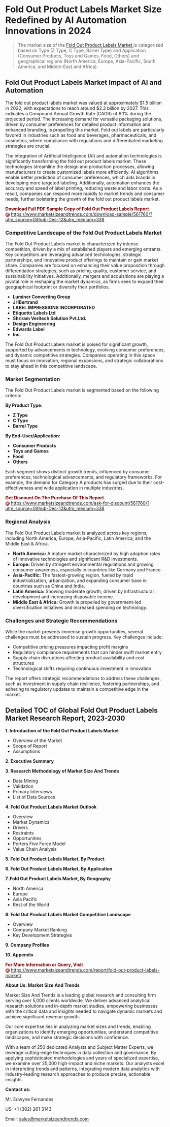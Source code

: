 <H1>Fold Out Product Labels Market Size Redefined by AI Automation Innovations in 2024</H1><blockquote><p>The market size of the <a href="https://www.marketsizeandtrends.com/download-sample/561760/?utm_source=Github-Dec-12&amp;utm_medium=338" target="_blank">Fold Out Product Labels Market </a>is categorized based on Type (Z Type, C Type, Barrel Type) and Application (Consumer Products, Toys and Games, Food, Others) and geographical regions (North America, Europe, Asia-Pacific, South America, and Middle-East and Africa).</p></blockquote><p><h2>Fold Out Product Labels Market Impact of AI and Automation</h2><p>The fold out product labels market was valued at approximately $1.5 billion in 2022, with expectations to reach around $2.3 billion by 2027. This indicates a Compound Annual Growth Rate (CAGR) of 9.1% during the projected period. The increasing demand for versatile packaging solutions, driven by consumer preferences for detailed product information and enhanced branding, is propelling this market. Fold out labels are particularly favored in industries such as food and beverages, pharmaceuticals, and cosmetics, where compliance with regulations and differentiated marketing strategies are crucial.</p><p>The integration of Artificial Intelligence (AI) and automation technologies is significantly transforming the fold out product labels market. These technologies streamline the design and production processes, allowing manufacturers to create customized labels more efficiently. AI algorithms enable better prediction of consumer preferences, which aids brands in developing more targeted labeling. Additionally, automation enhances the accuracy and speed of label printing, reducing waste and labor costs. As a result, companies can respond more rapidly to market trends and consumer needs, further bolstering the growth of the fold out product labels market.</p></p><p><strong><span style="color: #800000;">Download Full PDF Sample Copy of Fold Out Product Labels Report @</span>&nbsp;</strong><a href="https://www.marketsizeandtrends.com/download-sample/561760/?utm_source=Github-Dec-12&amp;utm_medium=338">https://www.marketsizeandtrends.com/download-sample/561760/?utm_source=Github-Dec-12&amp;utm_medium=338</a></p><h3>Competitive Landscape of the Fold Out Product Labels Market</h3><p>The Fold Out Product Labels market is characterized by intense competition, driven by a mix of established players and emerging entrants. Key competitors are leveraging advanced technologies, strategic partnerships, and innovative product offerings to maintain or gain market share. Companies are focused on enhancing their value proposition through differentiation strategies, such as pricing, quality, customer service, and sustainability initiatives. Additionally, mergers and acquisitions are playing a pivotal role in reshaping the market dynamics, as firms seek to expand their geographical footprint or diversify their portfolios.</p><p><strong><p><ul><li>Luminer Converting Group </li><li> JHBertrand </li><li> LABEL IMPRESSIONS INCORPORATED </li><li> Etiquette Labels Ltd </li><li> Shriram Veritech Solution Pvt.Ltd. </li><li> Design Engineering </li><li> Edwards Label </li><li> Inc.</p></li></ul></p></strong></p><p>The Fold Out Product Labels market is poised for significant growth, supported by advancements in technology, evolving consumer preferences, and dynamic competitive strategies. Companies operating in this space must focus on innovation, regional expansions, and strategic collaborations to stay ahead in this competitive landscape.</p><h3>Market Segmentation</h3><p>The Fold Out Product Labels market is segmented based on the following criteria:</p><p><strong>By Product Type:</strong></p><p><strong><p><ul><li>Z Type </li><li> C Type </li><li> Barrel Type</p></li></ul></p></strong></p><p><strong>By End-User/Application:</strong></p><p><strong><p><ul><li>Consumer Products </li><li> Toys and Games </li><li> Food </li><li> Others</p></li></ul></p></strong></p><p>Each segment shows distinct growth trends, influenced by consumer preferences, technological advancements, and regulatory frameworks. For example, the demand for Category A products has surged due to their cost-effectiveness and wide application in multiple industries.</p><p><strong><span style="color: #800000;">Get Discount On The Purchase Of This Report @&nbsp;</span></strong><a href="https://www.marketsizeandtrends.com/ask-for-discount/561760/?utm_source=Github-Dec-12&amp;utm_medium=338">https://www.marketsizeandtrends.com/ask-for-discount/561760/?utm_source=Github-Dec-12&amp;utm_medium=338</a></p><h3>Regional Analysis</h3><p>The Fold Out Product Labels market is analyzed across key regions, including North America, Europe, Asia-Pacific, Latin America, and the Middle East &amp; Africa.</p><ul><li><strong>North America:</strong> A mature market characterized by high adoption rates of innovative technologies and significant R&amp;D investments.</li><li><strong>Europe:</strong> Driven by stringent environmental regulations and growing consumer awareness, especially in countries like Germany and France.</li><li><strong>Asia-Pacific:</strong> The fastest-growing region, fueled by rapid industrialization, urbanization, and expanding consumer base in countries such as China and India.</li><li><strong>Latin America:</strong> Showing moderate growth, driven by infrastructural development and increasing disposable income.</li><li><strong>Middle East &amp; Africa:</strong> Growth is propelled by government-led diversification initiatives and increased spending on technology.</li></ul><h3>Challenges and Strategic Recommendations</h3><p>While the market presents immense growth opportunities, several challenges must be addressed to sustain progress. Key challenges include:</p><ul><li>Competitive pricing pressures impacting profit margins</li><li>Regulatory compliance requirements that can hinder swift market entry</li><li>Supply chain disruptions affecting product availability and cost structures</li><li>Technological shifts requiring continuous investment in innovation</li></ul><p>The report offers strategic recommendations to address these challenges, such as investment in supply chain resilience, fostering partnerships, and adhering to regulatory updates to maintain a competitive edge in the market.</p><h2>Detailed TOC of Global Fold Out Product Labels Market Research Report, 2023-2030</h2><p><strong>1. Introduction of the Fold Out Product Labels Market</strong></p><ul><li>Overview of the Market</li><li>Scope of Report</li><li>Assumptions&nbsp;</li></ul><p><strong>2. Executive Summary</strong></p><p><strong>3. Research Methodology of <strong>Market Size And Trends</strong></strong></p><ul><li>Data Mining</li><li>Validation</li><li>Primary Interviews</li><li>List of Data Sources&nbsp;</li></ul><p><strong>4. Fold Out Product Labels Market Outlook</strong></p><ul><li>Overview</li><li>Market Dynamics</li><li>Drivers</li><li>Restraints</li><li>Opportunities</li><li>Porters Five Force Model</li><li>Value Chain Analysis&nbsp;</li></ul><p><strong>5. Fold Out Product Labels Market, By Product</strong></p><p><strong>6. Fold Out Product Labels Market, By Application</strong></p><p><strong>7. Fold Out Product Labels Market, By Geography</strong></p><ul><li>North America</li><li>Europe</li><li>Asia Pacific</li><li>Rest of the World&nbsp;</li></ul><p><strong>8. Fold Out Product Labels Market Competitive Landscape</strong></p><ul><li>Overview</li><li>Company Market Ranking</li><li>Key Development Strategies&nbsp;</li></ul><p><strong>9. Company Profiles</strong></p><p><strong>10. Appendix</strong></p><p><strong><span style="color: #800000;">For More Information or Query, Visit @&nbsp;</span></strong><a href="https://www.marketsizeandtrends.com/report/fold-out-product-labels-market/">https://www.marketsizeandtrends.com/report/fold-out-product-labels-market/</a></p><p></p><p><strong>About Us:&nbsp;Market Size And Trends</strong></p><p>Market Size And Trends&nbsp;is a leading global research and consulting firm serving over 5,000 clients worldwide. We deliver advanced analytical research solutions and in-depth market studies, empowering businesses with the critical data and insights needed to navigate dynamic markets and achieve significant revenue growth.</p><p>Our core expertise lies in analyzing market sizes and trends, enabling organizations to identify emerging opportunities, understand competitive landscapes, and make strategic decisions with confidence.</p><p>With a team of 250 dedicated Analysts and Subject Matter Experts, we leverage cutting-edge techniques in data collection and governance. By applying sophisticated methodologies and years of specialized expertise, we examine over 25,000 high-impact and niche markets. Our analysts excel in interpreting trends and patterns, integrating modern data analytics with industry-leading research approaches to produce precise, actionable insights.</p><p><strong>Contact us:</strong></p><p>Mr. Edwyne Fernandes</p><p>US: +1 (302) 261 3143</p><p>Email: <a href="mailto:sales@marketsizeandtrends.com">sales@marketsizeandtrends.com</a>&nbsp;</p>
